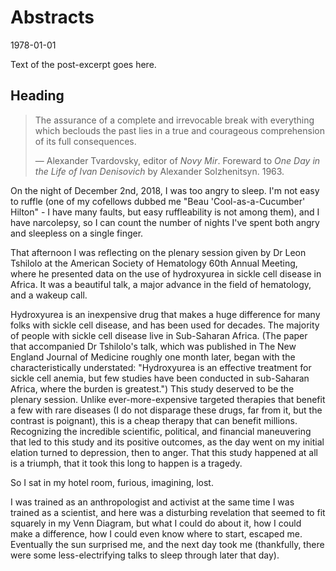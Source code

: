 # Abstracts

<time id="post-date">1978-01-01</time>

<p id="post-excerpt">
Text of the post-excerpt goes here.
</p>

## Heading

>The assurance of a complete and irrevocable break 
>with everything which beclouds the past 
>lies in a true and courageous comprehension 
>of its full consequences.
>
> &mdash; Alexander Tvardovsky, editor of *Novy Mir*. 
Foreward to *One Day in the Life of Ivan Denisovich* by Alexander Solzhenitsyn. 1963.

On the night of December 2nd, 2018, I was too angry to sleep.
I'm not easy to ruffle 
(one of my cofellows dubbed me "Beau 'Cool-as-a-Cucumber' Hilton" - 
I have many faults, but easy ruffleability is not among them), 
and I have narcolepsy,
so I can count the number of nights I've spent both angry and sleepless on a single finger.

That afternoon I was reflecting on the plenary session
given by Dr Leon Tshilolo
at the American Society of Hematology 60th Annual Meeting,
where he presented data on the use of hydroxyurea
in sickle cell disease
in Africa.
It was a beautiful talk,
a major advance in the field of hematology,
and a wakeup call.

Hydroxyurea is an inexpensive drug that makes a huge difference
for many folks with sickle cell disease,
and has been used for decades.
The majority of people with sickle cell disease live in Sub-Saharan Africa.
(The paper that accompanied Dr Tshilolo's talk, 
which was published in The New England Journal of Medicine 
roughly one month later,
began with the characteristically understated:
"Hydroxyurea is an effective treatment for sickle cell anemia, 
but few studies have been conducted in sub-Saharan Africa, 
where the burden is greatest.")
This study deserved to be the plenary session.
Unlike ever-more-expensive targeted therapies 
that benefit a few with rare diseases 
(I do not disparage these drugs, far from it,
but the contrast is poignant),
this is a cheap therapy that can benefit millions.
Recognizing the incredible scientific, 
political, and financial maneuvering 
that led to this study and its positive outcomes, 
as the day went on my initial elation
turned to depression,
then to anger. 
That this study happened at all is a triumph,
that it took this long to happen is a tragedy.

So I sat in my hotel room,
furious,
imagining,
lost.

I was trained as an anthropologist
and activist
at the same time I was trained as a scientist,
and here was a disturbing revelation
that seemed to fit squarely in my Venn Diagram,
but what I could do about it,
how I could make a difference,
how I could even know where to start,
escaped me.
Eventually the sun surprised me,
and the next day took me
(thankfully, 
there were some less-electrifying talks 
to sleep through later that day).


